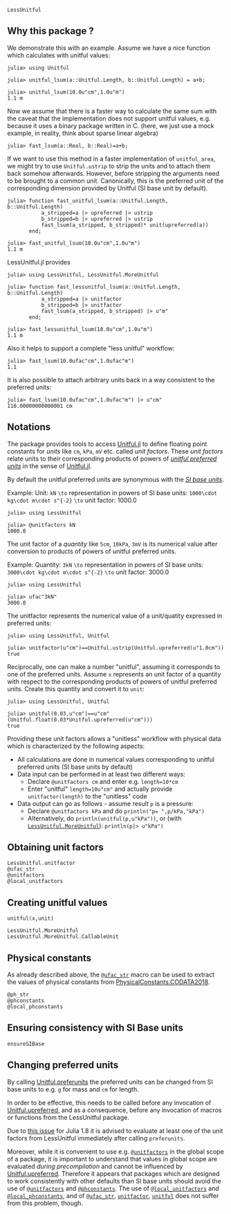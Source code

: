 ```@docs
LessUnitful
```

## Why this package ?
We demonstrate this with an example.
Assume we have a nice function which calculates with unitful values:
```jldoctest demo
julia> using Unitful

julia> unitful_lsum(a::Unitful.Length, b::Unitful.Length) = a+b;

julia> unitful_lsum(10.0u"cm",1.0u"m")
1.1 m
```

Now we assume that there is a faster way to calculate the same sum with the caveat that the
implementation does not support unitful values, e.g. because it uses a binary package written in C.
(here, we just use a mock example, in reality, think about sparse linear algebra)
```jldoctest demo
julia> fast_lsum(a::Real, b::Real)=a+b;

```

If we want to use this method in a faster implementation of `unitful_area`, we might try to use `Unitful.ustrip`
to strip the units and to attach them back somehow afterwards. However, before stripping the arguments need to be brought to
a common unit. Canonically, this is the preferred unit of the corresponding dimension provided by Unitful (SI base unit by default).
```jldoctest demo
julia> function fast_unitful_lsum(a::Unitful.Length, b::Unitful.Length)
           a_stripped=a |> upreferred |> ustrip
           b_stripped=b |> upreferred |> ustrip
           fast_lsum(a_stripped, b_stripped)* unit(upreferred(a))
       end;

julia> fast_unitful_lsum(10.0u"cm",1.0u"m")
1.1 m
```

LessUnitful.jl provides
```jldoctest demo
julia> using LessUnitful, LessUnitful.MoreUnitful

julia> function fast_lessunitful_lsum(a::Unitful.Length, b::Unitful.Length)
           a_stripped=a |> unitfactor
           b_stripped=b |> unitfactor
           fast_lsum(a_stripped, b_stripped) |> u"m"
       end;

julia> fast_lessunitful_lsum(10.0u"cm",1.0u"m")
1.1 m
```

Also it helps to support a complete "less unitful" workflow:
```jldoctest demo
julia> fast_lsum(10.0ufac"cm",1.0ufac"m")
1.1
```

It is also possible to attach arbitrary units back in a way consistent to
the preferred units:
```jldoctest demo
julia> fast_lsum(10.0ufac"cm",1.0ufac"m") |> u"cm"
110.00000000000001 cm
```


## Notations

The package provides tools to access [Unitful.jl](https://github.com/PainterQubits/Unitful.jl) to define floating point constants for *units* like `cm`, `kPa`, `mV` etc. called *unit factors*. These *unit factors* relate units to their corresponding products of powers of  [*unitful preferred units*](https://painterqubits.github.io/Unitful.jl/stable/conversion/#Unitful.upreferred) in the sense of [Unitful.jl](https://github.com/PainterQubits/Unitful.jl). 

By default the unitful preferred units are synonymous with the [*SI base units*](https://www.nist.gov/pml/owm/metric-si/si-units). 



Example: Unit: `kN` ``\to`` representation in powers of SI base units: ``1000\cdot kg\cdot m\cdot s^{-2}`` 
``\to`` unit factor: 1000.0

```jldoctest
julia> using LessUnitful

julia> @unitfactors kN
1000.0
```



The unit factor  of a *quantity* like  `5cm`, `10kPa`, `3mV` is its numerical value  after conversion to products of powers of unitful preferred units.


Example: Quantity: `3kN` ``\to`` representation in powers of SI base units: ``3000\cdot kg\cdot m\cdot s^{-2}`` 
``\to`` unit factor: 3000.0

```jldoctest
julia> using LessUnitful

julia> ufac"3kN"
3000.0
```

The unitfactor represents the numerical value of a unit/quatity expressed in preferred units:

```jldoctest
julia> using LessUnitful, Unitful

julia> unitfactor(u"cm")==Unitful.ustrip(Unitful.upreferred(u"1.0cm"))
true
```

Reciprocally, one can make a number "unitful", assuming it corresponds to one of the preferred units.
Assume `x` represents an unit factor 
of a quantity with respect to the corresponding products of powers of unitful preferred units.
Create this quantity and convert it to  `unit`: 

```jldoctest
julia> using LessUnitful, Unitful

julia> unitful(0.03,u"cm")==u"cm"(Unitful.float(0.03*Unitful.upreferred(u"cm")))
true
```




Providing these unit factors allows a "unitless" workflow with physical data which is characterized by the
following aspects:
- All calculations are done in numerical values corresponding to unitful preferred units (SI base units by default)
- Data input can be performed in at least two different ways:
   - Declare `@unitfactors cm` and enter e.g. `length=10*cm`
   - Enter "unitful" `length=10u"cm"` and actually provide `unitfactor(length)` to the "unitless" code 
- Data output can go as follows - assume result `p` is a pressure:
   - Declare `@unitfactors kPa` and do `println("p= ",p/kPa,"kPa")`
   - Alternatively, do `println(unitful(p,u"kPa"))`, or (with [`LessUnitful.MoreUnitful`](@ref)): `println(p|> u"kPa")`




## Obtaining unit factors
```@docs
LessUnitful.unitfactor
@ufac_str
@unitfactors
@local_unitfactors
```



## Creating unitful values

```@docs
unitful(x,unit)
```


```@docs
LessUnitful.MoreUnitful
LessUnitful.MoreUnitful.CallableUnit
```


## Physical constants

As already described above, the [`@ufac_str`](@ref)  macro can be used to extract the values of 
physical constants from  [PhysicalConstants.CODATA2018](https://juliaphysics.github.io/PhysicalConstants.jl/stable/constants/#CODATA2018-1).
```@docs
@ph_str
@phconstants
@local_phconstants
``` 

## Ensuring consistency with SI Base units

```@docs
ensureSIBase
```


## Changing preferred units

By calling [Unitful.preferunits](https://painterqubits.github.io/Unitful.jl/stable/conversion/#Unitful.preferunits) 
the preferred units can be changed from SI base units to e.g. `g` for mass and `cm` for length.

In order to be effective, this needs to be called before any invocation of  [Unitful.upreferred](https://painterqubits.github.io/Unitful.jl/stable/conversion/#Unitful.upreferred), and as a consequence, before 
any invocation of macros or functions from the LessUnitful package.

Due to [this issue](https://github.com/PainterQubits/Unitful.jl/issues/545) for Julia 1.8 it is advised to evaluate at least one of the
unit factors from LessUnitful immediately after calling `preferunits`.

Moreover, while it is convenient to use e.g. [`@unitfactors`](@ref) in the global scope of a package, it is important to
understand that values in global scope are evaluated  *during precompilation* and cannot be influenced by
[Unitful.upreferred](https://painterqubits.github.io/Unitful.jl/stable/conversion/#Unitful.upreferred).
Therefore it appears that packages which are designed to work consistently with other defaults than SI base units should 
avoid the use of [`@unitfactors`](@ref) and [`@phconstants`](@ref). The use of [`@local_unitfactors`](@ref) and [`@local_phconstants`](@ref),
and of [`@ufac_str`](@ref), [`unitfactor`](@ref), [`unitful`](@ref) does not suffer from this problem, though.

